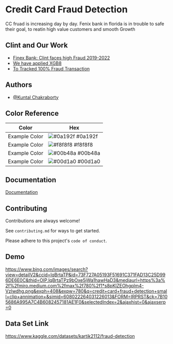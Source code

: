 
# Credit Card Fraud Detection

CC fruad is increasing day by day. Fenix bank in florida is in trouble to safe their goal, to reatin high value customers and smooth Growth

## Clint and Our Work

 - [Finex Bank: Clint faces high Fraud 2019-2022](https://awesomeopensource.com/project/elangosundar/awesome-README-templates)
 - [We have applied XGB8](https://github.com/matiassingers/awesome-readme)
 - [To Tracked 100% Fraud Transaction](https://bulldogjob.com/news/449-how-to-write-a-good-readme-for-your-github-project)


## Authors

- [@Kuntal Chakraborty](https://www.github.com/octokatherine)

## Color Reference

| Color             | Hex                                                                |
| ----------------- | ------------------------------------------------------------------ |
| Example Color | ![#0a192f](https://via.placeholder.com/10/0a192f?text=+) #0a192f |
| Example Color | ![#f8f8f8](https://via.placeholder.com/10/f8f8f8?text=+) #f8f8f8 |
| Example Color | ![#00b48a](https://via.placeholder.com/10/00b48a?text=+) #00b48a |
| Example Color | ![#00d1a0](https://via.placeholder.com/10/00b48a?text=+) #00d1a0 |


## Documentation

[Documentation](https://linktodocumentation)


## Contributing

Contributions are always welcome!

See `contributing.md` for ways to get started.

Please adhere to this project's `code of conduct`.


## Demo

https://www.bing.com/images/search?view=detailV2&ccid=lqBrtaTP&id=73F727A05193F51691C371FAD13C25D996DE6E0C&thid=OIP.lqBrtaTPz9bOxe5jWa1hawHaD3&mediaurl=https%3a%2f%2fmiro.medium.com%2fmax%2f780%2f1*s8pKlZEOhgplm4-VzIwdhg.png&exph=408&expw=780&q=credit+card+fraud+detection+small+clip+annimation+&simid=608022264031226013&FORM=IRPRST&ck=7B105686A995A7C4B6082457181AE1F0&selectedIndex=2&ajaxhist=0&ajaxserp=0


## Data Set Link

https://www.kaggle.com/datasets/kartik2112/fraud-detection

